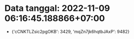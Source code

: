 # Data tanggal: 2022-11-09 06:16:45.188866+07:00

* {'cCNKTLZsic2pgOKB': 3429, 'mqZn7jk6hqtbJAxP': 9482}
